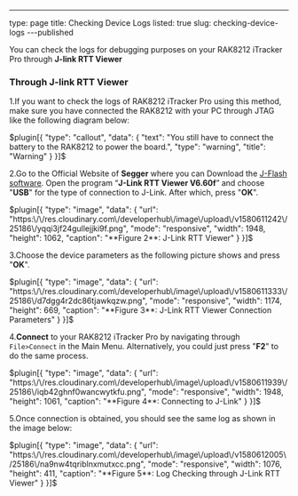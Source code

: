---
type: page
title: Checking Device Logs
listed: true
slug: checking-device-logs
---published

You can check the logs for debugging purposes on your RAK8212 iTracker Pro through **J-link RTT Viewer**

### Through J-link RTT Viewer

1.If you want to check the logs of RAK8212 iTracker Pro using this method, make sure you have connected the RAK8212 with your PC through JTAG like the following diagram below:

$plugin[{
    "type": "callout",
    "data": {
        "text": "You still have to connect the battery to the RAK8212 to power the board.",
        "type": "warning",
        "title": "Warning"
    }
}]$

2.Go to the Official Website of **Segger** where you can Download the [J-Flash software](https://www.segger.com/products/debug-probes/j-link/tools/j-flash/about-j-flash/). Open the program “**J-Link RTT Viewer V6.60f**” and choose "**USB**" for the type of connection to J-Link. After which, press "**OK**".

$plugin[{
    "type": "image",
    "data": {
        "url": "https:\/\/res.cloudinary.com\/developerhub\/image\/upload\/v1580611242\/25186\/yqqi3jf24gullejjki9f.png",
        "mode": "responsive",
        "width": 1948,
        "height": 1062,
        "caption": "**Figure 2**: J-Link RTT Viewer"
    }
}]$

3.Choose the device parameters as the following picture shows and press "**OK**".

$plugin[{
    "type": "image",
    "data": {
        "url": "https:\/\/res.cloudinary.com\/developerhub\/image\/upload\/v1580611333\/25186\/d7dgg4r2dc86tjawkqzw.png",
        "mode": "responsive",
        "width": 1174,
        "height": 669,
        "caption": "**Figure 3**: J-Link RTT Viewer Connection Parameters"
    }
}]$

4.**Connect** to your RAK8212 iTracker Pro by navigating through `File>Connect` in the Main Menu. Alternatively, you could just press "**F2**" to do the same process.

$plugin[{
    "type": "image",
    "data": {
        "url": "https:\/\/res.cloudinary.com\/developerhub\/image\/upload\/v1580611939\/25186\/iqb42ghnf0wancwytkfu.png",
        "mode": "responsive",
        "width": 1948,
        "height": 1061,
        "caption": "**Figure 4**: Connecting to J-Link"
    }
}]$

5.Once connection is obtained, you should see the same log as shown in the image below:

$plugin[{
    "type": "image",
    "data": {
        "url": "https:\/\/res.cloudinary.com\/developerhub\/image\/upload\/v1580612005\/25186\/na9nw4tqriblnxmutxcc.png",
        "mode": "responsive",
        "width": 1076,
        "height": 411,
        "caption": "**Figure 5**: Log Checking through J-Link RTT Viewer"
    }
}]$

